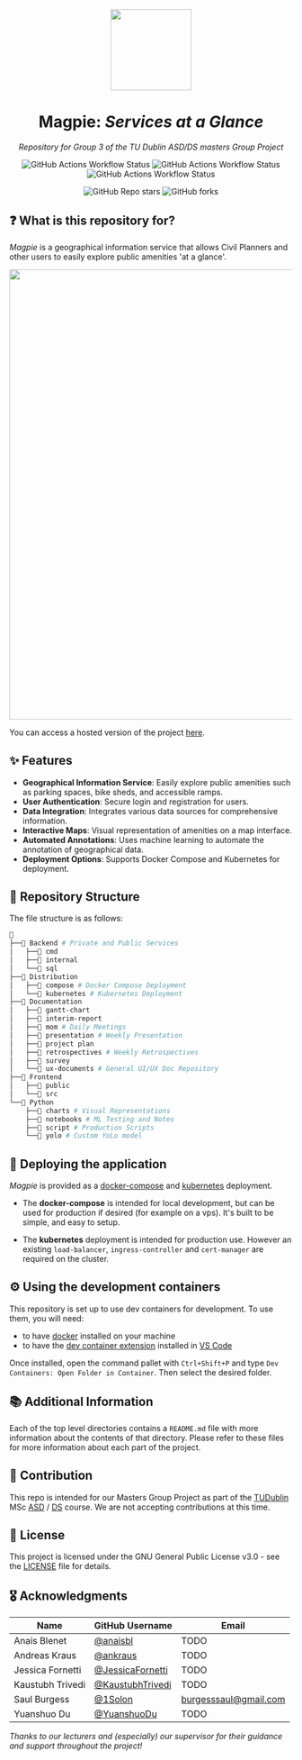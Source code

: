 <div align="center">

<img src="https://github.com/user-attachments/assets/c147b766-d1bd-4cf7-b4e9-fa49705c89b1" align="center" width="144px" height="144px"/>

# Magpie: _Services at a Glance_

_Repository for Group 3 of the TU Dublin ASD/DS masters Group Project_

</div>

<div align="center">

![GitHub Actions Workflow Status](https://img.shields.io/github/actions/workflow/status/2024-CMPU9010-GROUP-3/magpie/frontend-build.yaml?style=flat-square&label=Frontend-Build)
![GitHub Actions Workflow Status](https://img.shields.io/github/actions/workflow/status/2024-CMPU9010-GROUP-3/magpie/backend-public-build.yaml?style=flat-square&label=Backend-Public-Build)
![GitHub Actions Workflow Status](https://img.shields.io/github/actions/workflow/status/2024-CMPU9010-GROUP-3/magpie/backend-private-build.yaml?style=flat-square&label=Backend-Private-Build)


![GitHub Repo stars](https://img.shields.io/github/stars/2024-CMPU9010-GROUP-3/magpie?style=for-the-badge)
![GitHub forks](https://img.shields.io/github/forks/2024-CMPU9010-GROUP-3/magpie?style=for-the-badge)

</div>

## ❓ What is this repository for?

_Magpie_ is a geographical information service that allows Civil Planners and other users to easily explore public amenities 'at a glance'.

<p align="center">
  <img src="https://github.com/user-attachments/assets/bcffd0ca-e228-484c-9236-d749e9769932" width="800"/>
</p>

You can access a hosted version of the project [here](https://magpie.solonsstuff.com/).

## ✨ Features

- **Geographical Information Service**: Easily explore public amenities such as parking spaces, bike sheds, and accessible ramps.
- **User Authentication**: Secure login and registration for users.
- **Data Integration**: Integrates various data sources for comprehensive information.
- **Interactive Maps**: Visual representation of amenities on a map interface.
- **Automated Annotations**: Uses machine learning to automate the annotation of geographical data.
- **Deployment Options**: Supports Docker Compose and Kubernetes for deployment.

## 📂 Repository Structure

The file structure is as follows:

```sh
📁
├──📁 Backend # Private and Public Services
│   ├──📁 cmd
│   ├──📁 internal
│   └──📁 sql
├──📁 Distribution
│   ├──📁 compose # Docker Compose Deployment
│   └──📁 kubernetes # Kubernetes Deployment
├──📁 Documentation
│   ├──📁 gantt-chart
│   ├──📁 interim-report
│   ├──📁 mom # Daily Meetings
│   ├──📁 presentation # Weekly Presentation
│   ├──📁 project plan
│   ├──📁 retrospectives # Weekly Retrospectives
│   ├──📁 survey
│   └──📁 ux-documents # General UI/UX Doc Repository
├──📁 Frontend
│   ├──📁 public
│   └──📁 src
└──📁 Python
    ├──📁 charts # Visual Representations
    ├──📁 notebooks # ML Testing and Notes
    ├──📁 script # Production Scripts
    └──📁 yolo # Custom YoLo model
```

## 🚀 Deploying the application

_Magpie_ is provided as a [docker-compose](./Distribution/compose/) and [kubernetes](./Distribution/kubernetes/) deployment.

- The **docker-compose** is intended for local development, but can be used for production if desired (for example on a vps). It's built to be simple, and easy to setup.

- The **kubernetes** deployment is intended for production use. However an existing `load-balancer`, `ingress-controller` and `cert-manager` are required on the cluster.

## ⚙️ Using the development containers

This repository is set up to use dev containers for development. To use them, you will need:

- to have [docker](https://www.docker.com/) installed on your machine
- to have the [dev container extension](https://marketplace.visualstudio.com/items?itemName=ms-vscode-remote.remote-containers) installed in [VS Code](https://code.visualstudio.com/)

Once installed, open the command pallet with `Ctrl+Shift+P` and type `Dev Containers: Open Folder in Container`. Then select the desired folder.

## 📚 Additional Information

Each of the top level directories contains a `README.md` file with more information about the contents of that directory. Please refer to these files for more information about each part of the project.

## 🤝 Contribution

This repo is intended for our Masters Group Project as part of the [TUDublin](https://www.tudublin.ie/) MSc [ASD](https://www.tudublin.ie/study/postgraduate/courses/computing-advanced-software-development-tu059/) / [DS](https://www.tudublin.ie/study/postgraduate/courses/computing-data-science/) course. We are not accepting contributions at this time.

## 📝 License

This project is licensed under the GNU General Public License v3.0 - see the [LICENSE](./licence) file for details.

## 🎖️ Acknowledgments

| Name             | GitHub Username                                        | Email                                                 |
| ---------------- | ------------------------------------------------------ | ----------------------------------------------------- |
| Anais Blenet     | [@anaisbl](https://github.com/anaisbl)                 | TODO                                                  |
| Andreas Kraus    | [@ankraus](https://github.com/ankraus)                 | TODO                                                  |
| Jessica Fornetti | [@JessicaFornetti](https://github.com/JessicaFornetti) | TODO                                                  |
| Kaustubh Trivedi | [@KaustubhTrivedi](https://github.com/KaustubhTrivedi) | TODO                                                  |
| Saul Burgess     | [@1Solon](https://github.com/1Solon)                   | [burgesssaul@gmail.com](mailto:Burgesssaul@gmail.com) |
| Yuanshuo Du      | [@YuanshuoDu](https://github.com/YuanshuoDu)           | TODO                                                  |

_Thanks to our lecturers and (especially) our supervisor for their guidance and support throughout the project!_
